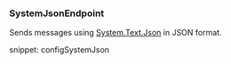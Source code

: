 ### SystemJsonEndpoint

Sends messages using [System.Text.Json](/nservicebus/serialization/system-json.md) in JSON format.

snippet: configSystemJson
